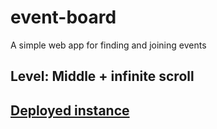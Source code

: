 # event-board

A simple web app for finding and joining events

## Level: Middle + infinite scroll

## [Deployed instance](https://event-board-v9he.onrender.com)
